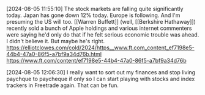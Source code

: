 [2024-08-05 11:55:10] The stock markets are falling quite significantly today.
Japan has gone down 12% today. Europe is following. And I'm presuming the US will too. [[Warren Buffett]] (well, [[Berkshire Hathaway]]) recently sold a bunch of Apple holdings and various internet commenters were saying he'd only do that if he felt serious economic trouble was ahead. I didn't believe it. But maybe he's right. https://elliotclowes.com/cold/2024/https__www.ft.com_content_ef7198e5-44b4-47a0-86f5-a7bf9a34d76b.html https://www.ft.com/content/ef7198e5-44b4-47a0-86f5-a7bf9a34d76b

[2024-08-05 12:06:30] I really want to sort out my finances and stop living paychque to paycheque if only so I can start playing with stocks and index trackers in Freetrade again.
That can be fun.
